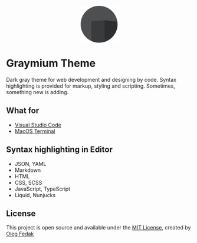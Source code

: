 <p align="center">
 <img width="100px" height="100px" src="./assets/graymium-icon.png" align="center" alt="" />
</p>

# Graymium Theme

Dark gray theme for web development and designing by code. Syntax highlighting is provided for markup, styling and scripting. Sometimes, something new is adding.

## What for
-  [Visual Studio Code](./Visual-Studio-Code/)
-  [MacOS Terminal](./MacOS-Terminal/)

## Syntax highlighting in Editor

-  JSON, YAML
-  Markdown
-  HTML
-  CSS, SCSS
-  JavaScript, TypeScript
-  Liquid, Nunjucks

## License

This project is open source and available under the [MIT License](./LICENSE), created by [Oleg Fedak](https://github.com/olegfedak)
